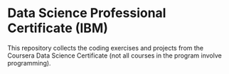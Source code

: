 # Data Science Professional Certificate (IBM)
 This repository collects the coding exercises and projects from the Coursera Data Science Certificate (not all courses in the program involve programming).
